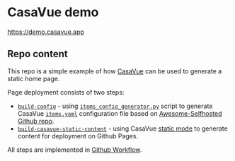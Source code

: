 # CasaVue demo
https://demo.casavue.app

## Repo content
This repo is a simple example of how [CasaVue](https://casavue.app) can be used to generate a static home page.

Page deployment consists of two steps:
- [`build-config`](https://github.com/czoczo/casavue-demo/blob/main/.github/workflows/build-demo-page.yaml#L15) - using [`items_config_generator.py`](https://github.com/czoczo/casavue-demo/blob/main/items_config_generator.py) script to generate CasaVue [`items.yaml`](https://casavue.app/configuration/file/#static-items-definitions) configuration file based on [Awesome-Selfhosted Github repo](https://github.com/awesome-selfhosted/awesome-selfhosted). 
- [`build-casavue-static-content`](https://github.com/czoczo/cavude/blob/main/.github/workflows/build-demo-page.yaml#L37) - using CasaVue [static mode](https://dev.casavue.app/deployment/deploy_docker/#static-mode) to generate content for deployment on Github Pages.

All steps are implemented in [Github Workflow](https://github.com/czoczo/casavue-demo/blob/main/.github/workflows/build-demo-page.yaml).
